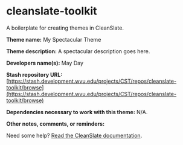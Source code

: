 cleanslate-toolkit
==================

A boilerplate for creating themes in CleanSlate.

**Theme name:** My Spectacular Theme

**Theme description:** A spectacular description goes here.

**Developers name(s):** May Day

**Stash repository URL:** [https://stash.development.wvu.edu/projects/CST/repos/cleanslate-toolkit/browse](https://stash.development.wvu.edu/projects/CST/repos/cleanslate-toolkit/browse)

**Dependencies necessary to work with this theme:** N/A.

**Other notes, comments, or reminders:**

Need some help? [Read the CleanSlate documentation](https://github.com/wvuweb/cleanslate-toolkit/wiki).